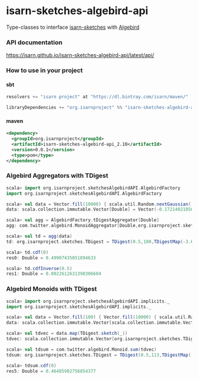 # isarn-sketches-algebird-api
Type-classes to interface [isarn-sketches](https://github.com/isarn/isarn-sketches) with [Algebird](https://twitter.github.io/algebird/)

### API documentation
https://isarn.github.io/isarn-sketches-algebird-api/latest/api/

### How to use in your project

#### sbt
``` scala
resolvers += "isarn project" at "https://dl.bintray.com/isarn/maven/"

libraryDependencies += "org.isarnproject" %% "isarn-sketches-algebird-api" % "0.0.2"
```

#### maven
``` xml
<dependency> 
  <groupId>org.isarnproject</groupId>
  <artifactId>isarn-sketches-algebird-api_2.10</artifactId> 
  <version>0.0.1</version> 
  <type>pom</type> 
</dependency>
```

### Algebird Aggregators with TDigest
``` scala
scala> import org.isarnproject.sketchesAlgebirdAPI.AlgebirdFactory
import org.isarnproject.sketchesAlgebirdAPI.AlgebirdFactory

scala> val data = Vector.fill(10000) { scala.util.Random.nextGaussian() }
data: scala.collection.immutable.Vector[Double] = Vector(-0.17214021856256478, 1.1041922756714304, ...

scala> val agg = AlgebirdFactory.tDigestAggregator[Double]
agg: com.twitter.algebird.MonoidAggregator[Double,org.isarnproject.sketches.TDigest,org.isarnproject.sketches.TDigest] = com.twitter.algebird.Aggregator$$anon$3@47d12bd7

scala> val td = agg(data)
td: org.isarnproject.sketches.TDigest = TDigest(0.5,100,TDigestMap(-3.6423168118013396 -> (1.0, 1.0), ...

scala> td.cdf(0)
res0: Double = 0.49907435051894633

scala> td.cdfInverse(0.5)
res1: Double = 0.0022612631398306604
```

### Algebird Monoids with TDigest
``` scala
scala> import org.isarnproject.sketchesAlgebirdAPI.implicits._
import org.isarnproject.sketchesAlgebirdAPI.implicits._

scala> val data = Vector.fill(100) { Vector.fill(10000) { scala.util.Random.nextGaussian() } }
data: scala.collection.immutable.Vector[scala.collection.immutable.Vector[Double]] = Vector(Vector(0.1778102040514962, ...

scala> val tdvec = data.map(TDigest.sketch(_))
tdvec: scala.collection.immutable.Vector[org.isarnproject.sketches.TDigest] = Vector(TDigest(0.5,75,TDigestMap(-4.215406387806561 -> (1.0, 1.0), ...

scala> val tdsum = com.twitter.algebird.Monoid.sum(tdvec)
tdsum: org.isarnproject.sketches.TDigest = TDigest(0.5,113,TDigestMap(-4.776867999224537 -> (1.0, 1.0), ...

scala> tdsum.cdf(0)
res5: Double = 0.46485982756854377
```
